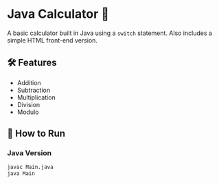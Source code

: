 # Java Calculator 🔢

A basic calculator built in Java using a `switch` statement. Also includes a simple HTML front-end version.

## 🛠 Features
- Addition
- Subtraction
- Multiplication
- Division
- Modulo

## 🚀 How to Run

### Java Version
```bash
javac Main.java
java Main
